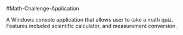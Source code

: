 #Math-Challenge-Application

A Windows console application that allows user to take a math quiz. Features included scientific calculator, and measurement conversion.
